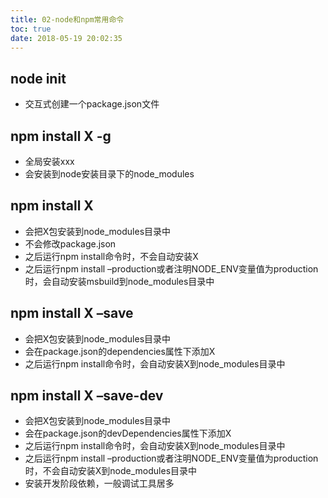 ```yaml
---
title: 02-node和npm常用命令
toc: true
date: 2018-05-19 20:02:35
---
```

## node init
* 交互式创建一个package.json文件


## npm install X -g
* 全局安装xxx
* 会安装到node安装目录下的node_modules

## npm install X

- 会把X包安装到node_modules目录中
- 不会修改package.json
- 之后运行npm install命令时，不会自动安装X
- 之后运行npm install –production或者注明NODE_ENV变量值为production时，会自动安装msbuild到node_modules目录中


## npm install X –save

- 会把X包安装到node_modules目录中
- 会在package.json的dependencies属性下添加X
- 之后运行npm install命令时，会自动安装X到node_modules目录中

## npm install X –save-dev

- 会把X包安装到node_modules目录中
- 会在package.json的devDependencies属性下添加X
- 之后运行npm install命令时，会自动安装X到node_modules目录中
- 之后运行npm install  –production或者注明NODE_ENV变量值为production时，不会自动安装X到node_modules目录中
- 安装开发阶段依赖，一般调试工具居多